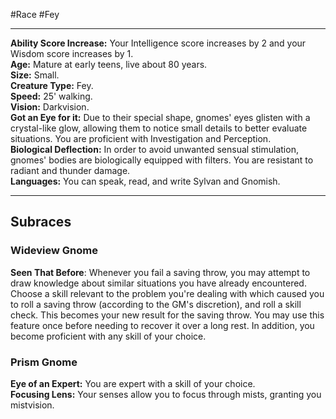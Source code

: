 #Race #Fey 
- - -
**Ability Score Increase:** Your Intelligence score increases by 2 and your Wisdom score increases by 1.  
**Age:** Mature at early teens, live about 80 years.  
**Size:** Small.  
**Creature Type:** Fey.  
**Speed:** 25' walking.  
**Vision:** Darkvision.  
**Got an Eye for it:** Due to their special shape, gnomes' eyes glisten with a crystal-like glow, allowing them to notice small details to better evaluate situations. You are proficient with Investigation and Perception.  
**Biological Deflection:** In order to avoid unwanted sensual stimulation, gnomes' bodies are biologically equipped with filters. You are resistant to radiant and thunder damage.  
**Languages:** You can speak, read, and write Sylvan and Gnomish.
- - -
## Subraces
### Wideview Gnome
 
**Seen That Before**: Whenever you fail a saving throw, you may attempt to draw knowledge about similar situations you have already encountered. Choose a skill relevant to the problem you're dealing with which caused you to roll a saving throw (according to the GM's discretion), and roll a skill check. This becomes your new result for the saving throw. You may use this feature once before needing to recover it over a long rest. In addition, you become proficient with any skill of your choice.
 
### Prism Gnome
 
**Eye of an Expert:** You are expert with a skill of your choice.  
**Focusing Lens:** Your senses allow you to focus through mists, granting you mistvision.
